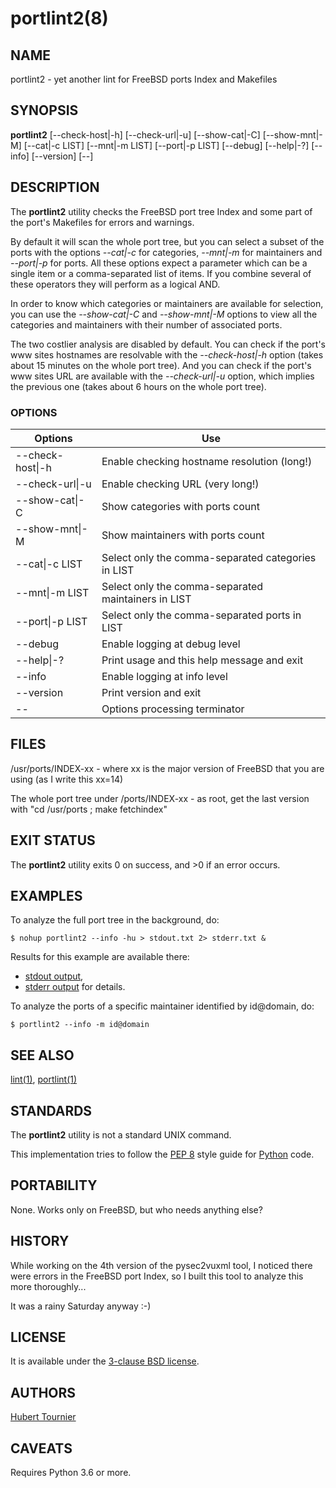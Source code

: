 # portlint2(8)

## NAME
portlint2 - yet another lint for FreeBSD ports Index and Makefiles

## SYNOPSIS
**portlint2**
\[--check-host|-h\]
\[--check-url|-u\]
\[--show-cat|-C\]
\[--show-mnt|-M\]
\[--cat|-c LIST\]
\[--mnt|-m LIST\]
\[--port|-p LIST\]
\[--debug\]
\[--help|-?\]
\[--info\]
\[--version\]
\[--\]

## DESCRIPTION
The **portlint2** utility checks the FreeBSD port tree Index
and some part of the port's Makefiles for errors and warnings.

By default it will scan the whole port tree, but you can select
a subset of the ports with the options *--cat|-c* for categories,
*--mnt|-m* for maintainers and *--port|-p* for ports.
All these options expect a parameter which can be a single item
or a comma-separated list of items.
If you combine several of these operators they will perform as
a logical AND.

In order to know which categories or maintainers are available
for selection, you can use the *--show-cat|-C* and *--show-mnt|-M*
options to view all the categories and maintainers with their
number of associated ports.

The two costlier analysis are disabled by default.
You can check if the port's www sites hostnames are resolvable
with the *--check-host|-h* option (takes about 15 minutes on the
whole port tree).
And you can check if the port's www sites URL are available
with the *--check-url|-u* option, which implies the previous one
(takes about 6 hours on the whole port tree).

### OPTIONS
Options | Use
------- | ---
--check-host\|-h|Enable checking hostname resolution (long!)
--check-url\|-u|Enable checking URL (very long!)
--show-cat\|-C|Show categories with ports count
--show-mnt\|-M|Show maintainers with ports count
--cat\|-c LIST|Select only the comma-separated categories in LIST
--mnt\|-m LIST|Select only the comma-separated maintainers in LIST
--port\|-p LIST|Select only the comma-separated ports in LIST
--debug|Enable logging at debug level
--help\|-?|Print usage and this help message and exit
--info|Enable logging at info level
--version|Print version and exit
--|Options processing terminator

## FILES
/usr/ports/INDEX-xx - where xx is the major version of FreeBSD that you are using (as I write this xx=14)

The whole port tree under /ports/INDEX-xx - as root,
get the last version with "cd /usr/ports ; make fetchindex"

## EXIT STATUS
The **portlint2** utility exits 0 on success, and >0 if an error occurs.

## EXAMPLES
To analyze the full port tree in the background, do:
```Shell
$ nohup portlint2 --info -hu > stdout.txt 2> stderr.txt &
```
Results for this example are available there:
* [stdout output](https://www.frbsd.org/xch/stdout.txt),
* [stderr output](https://www.frbsd.org/xch/stderr.txt) for details.

To analyze the ports of a specific maintainer identified by id@domain, do:
```Shell
$ portlint2 --info -m id@domain
```

## SEE ALSO
[lint(1)](https://man.freebsd.org/cgi/man.cgi?query=lint&manpath=Unix+Seventh+Edition),
[portlint(1)](https://www.freshports.org/ports-mgmt/portlint/)

## STANDARDS
The **portlint2** utility is not a standard UNIX command.

This implementation tries to follow the [PEP 8](https://www.python.org/dev/peps/pep-0008/) style guide for [Python](https://www.python.org/) code.

## PORTABILITY
None. Works only on FreeBSD, but who needs anything else?

## HISTORY
While working on the 4th version of the pysec2vuxml tool,
I noticed there were errors in the FreeBSD port Index,
so I built this tool to analyze this more thoroughly...

It was a rainy Saturday anyway :-)

## LICENSE
It is available under the [3-clause BSD license](https://opensource.org/licenses/BSD-3-Clause).

## AUTHORS
[Hubert Tournier](https://github.com/HubTou)

## CAVEATS
Requires Python 3.6 or more.
